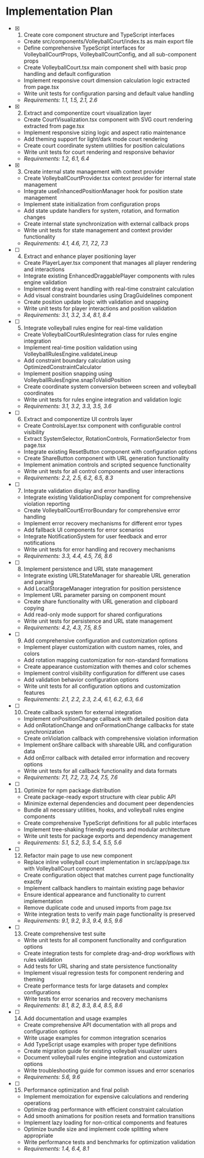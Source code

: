 # Implementation Plan

- [x] 1. Create core component structure and TypeScript interfaces

  - Create src/components/VolleyballCourt/index.ts as main export file
  - Define comprehensive TypeScript interfaces for VolleyballCourtProps, VolleyballCourtConfig, and all sub-component props
  - Create VolleyballCourt.tsx main component shell with basic prop handling and default configuration
  - Implement responsive court dimension calculation logic extracted from page.tsx
  - Write unit tests for configuration parsing and default value handling
  - _Requirements: 1.1, 1.5, 2.1, 2.6_

- [x] 2. Extract and componentize court visualization layer

  - Create CourtVisualization.tsx component with SVG court rendering extracted from page.tsx
  - Implement responsive sizing logic and aspect ratio maintenance
  - Add theming support for light/dark mode court rendering
  - Create court coordinate system utilities for position calculations
  - Write unit tests for court rendering and responsive behavior
  - _Requirements: 1.2, 6.1, 6.4_

- [x] 3. Create internal state management with context provider

  - Create VolleyballCourtProvider.tsx context provider for internal state management
  - Integrate useEnhancedPositionManager hook for position state management
  - Implement state initialization from configuration props
  - Add state update handlers for system, rotation, and formation changes
  - Create internal state synchronization with external callback props
  - Write unit tests for state management and context provider functionality
  - _Requirements: 4.1, 4.6, 7.1, 7.2, 7.3_

- [ ] 4. Extract and enhance player positioning layer

  - Create PlayerLayer.tsx component that manages all player rendering and interactions
  - Integrate existing EnhancedDraggablePlayer components with rules engine validation
  - Implement drag event handling with real-time constraint calculation
  - Add visual constraint boundaries using DragGuidelines component
  - Create position update logic with validation and snapping
  - Write unit tests for player interactions and position validation
  - _Requirements: 3.1, 3.2, 3.4, 8.1, 8.4_

- [ ] 5. Integrate volleyball rules engine for real-time validation

  - Create VolleyballCourtRulesIntegration class for rules engine integration
  - Implement real-time position validation using VolleyballRulesEngine.validateLineup
  - Add constraint boundary calculation using OptimizedConstraintCalculator
  - Implement position snapping using VolleyballRulesEngine.snapToValidPosition
  - Create coordinate system conversion between screen and volleyball coordinates
  - Write unit tests for rules engine integration and validation logic
  - _Requirements: 3.1, 3.2, 3.3, 3.5, 3.6_

- [ ] 6. Extract and componentize UI controls layer

  - Create ControlsLayer.tsx component with configurable control visibility
  - Extract SystemSelector, RotationControls, FormationSelector from page.tsx
  - Integrate existing ResetButton component with configuration options
  - Create ShareButton component with URL generation functionality
  - Implement animation controls and scripted sequence functionality
  - Write unit tests for all control components and user interactions
  - _Requirements: 2.2, 2.5, 6.2, 6.5, 8.3_

- [ ] 7. Integrate validation display and error handling

  - Integrate existing ValidationDisplay component for comprehensive violation reporting
  - Create VolleyballCourtErrorBoundary for comprehensive error handling
  - Implement error recovery mechanisms for different error types
  - Add fallback UI components for error scenarios
  - Integrate NotificationSystem for user feedback and error notifications
  - Write unit tests for error handling and recovery mechanisms
  - _Requirements: 3.3, 4.4, 4.5, 7.6, 8.6_

- [ ] 8. Implement persistence and URL state management

  - Integrate existing URLStateManager for shareable URL generation and parsing
  - Add LocalStorageManager integration for position persistence
  - Implement URL parameter parsing on component mount
  - Create share functionality with URL generation and clipboard copying
  - Add read-only mode support for shared configurations
  - Write unit tests for persistence and URL state management
  - _Requirements: 4.2, 4.3, 7.5, 8.5_

- [ ] 9. Add comprehensive configuration and customization options

  - Implement player customization with custom names, roles, and colors
  - Add rotation mapping customization for non-standard formations
  - Create appearance customization with themes and color schemes
  - Implement control visibility configuration for different use cases
  - Add validation behavior configuration options
  - Write unit tests for all configuration options and customization features
  - _Requirements: 2.1, 2.2, 2.3, 2.4, 6.1, 6.2, 6.3, 6.6_

- [ ] 10. Create callback system for external integration

  - Implement onPositionChange callback with detailed position data
  - Add onRotationChange and onFormationChange callbacks for state synchronization
  - Create onViolation callback with comprehensive violation information
  - Implement onShare callback with shareable URL and configuration data
  - Add onError callback with detailed error information and recovery options
  - Write unit tests for all callback functionality and data formats
  - _Requirements: 7.1, 7.2, 7.3, 7.4, 7.5, 7.6_

- [ ] 11. Optimize for npm package distribution

  - Create package-ready export structure with clear public API
  - Minimize external dependencies and document peer dependencies
  - Bundle all necessary utilities, hooks, and volleyball rules engine components
  - Create comprehensive TypeScript definitions for all public interfaces
  - Implement tree-shaking friendly exports and modular architecture
  - Write unit tests for package exports and dependency management
  - _Requirements: 5.1, 5.2, 5.3, 5.4, 5.5, 5.6_

- [ ] 12. Refactor main page to use new component

  - Replace inline volleyball court implementation in src/app/page.tsx with VolleyballCourt component
  - Create configuration object that matches current page functionality exactly
  - Implement callback handlers to maintain existing page behavior
  - Ensure identical appearance and functionality to current implementation
  - Remove duplicate code and unused imports from page.tsx
  - Write integration tests to verify main page functionality is preserved
  - _Requirements: 9.1, 9.2, 9.3, 9.4, 9.5, 9.6_

- [ ] 13. Create comprehensive test suite

  - Write unit tests for all component functionality and configuration options
  - Create integration tests for complete drag-and-drop workflows with rules validation
  - Add tests for URL sharing and state persistence functionality
  - Implement visual regression tests for component rendering and theming
  - Create performance tests for large datasets and complex configurations
  - Write tests for error scenarios and recovery mechanisms
  - _Requirements: 8.1, 8.2, 8.3, 8.4, 8.5, 8.6_

- [ ] 14. Add documentation and usage examples

  - Create comprehensive API documentation with all props and configuration options
  - Write usage examples for common integration scenarios
  - Add TypeScript usage examples with proper type definitions
  - Create migration guide for existing volleyball visualizer users
  - Document volleyball rules engine integration and customization options
  - Write troubleshooting guide for common issues and error scenarios
  - _Requirements: 5.6, 9.6_

- [ ] 15. Performance optimization and final polish
  - Implement memoization for expensive calculations and rendering operations
  - Optimize drag performance with efficient constraint calculation
  - Add smooth animations for position resets and formation transitions
  - Implement lazy loading for non-critical components and features
  - Optimize bundle size and implement code splitting where appropriate
  - Write performance tests and benchmarks for optimization validation
  - _Requirements: 1.4, 6.4, 8.1_

